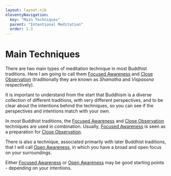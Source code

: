 ```yaml
---
layout: layout.njk
eleventyNavigation:
  key: "Main Techniques"
  parent: "Intentional Meditation"
  order: 1.3
---
```


<h1>Main Techniques</h1>
<p class="lead">There are two main types of meditation technique in most Buddhist traditions.  Here I am going to call them <a href="/resources/meditation/focused-awareness/">Focused Awareness</a> and <a href="/resources/meditation/close-observation">Close Observation</a> (traditionally they are known as <i>Shamatha</i> and <i>Vispassna</i> respectively).</p>

<p>It is important to understand from the start that Buddhism is a diverse collection of different traditions, with very different perspectives, and to be clear about the intentions behind the techniques, so you can see if the perspectives and intentions match with your own.</p>

<p>In most Buddhist traditions, the <a href="/resources/meditation/focused-awareness/">Focused Awareness</a>  and <a href="/resources/meditation/close-observation">Close Observation</a> techniques are used in combination.  Usually, <a href="/resources/meditation/focused-awareness/">Focused Awareness</a> is seen as a preparation for <a href="/resources/meditation/close-observation">Close Observation</a>.</p>

<p>There is also a technique, associated primarily with later Buddhist traditions, that I will call <a href="/meditation/open-awareness">Open Awareness</a>, in which you have a broad and open focus on your surroundings.</p>

<p>Either <a href="/resources/meditation/focused-awareness/">Focused Awareness</a> or <a href="/resources/meditation/open-awareness">Open Awareness</a> may be good starting points - depending on your intentions.</p>
